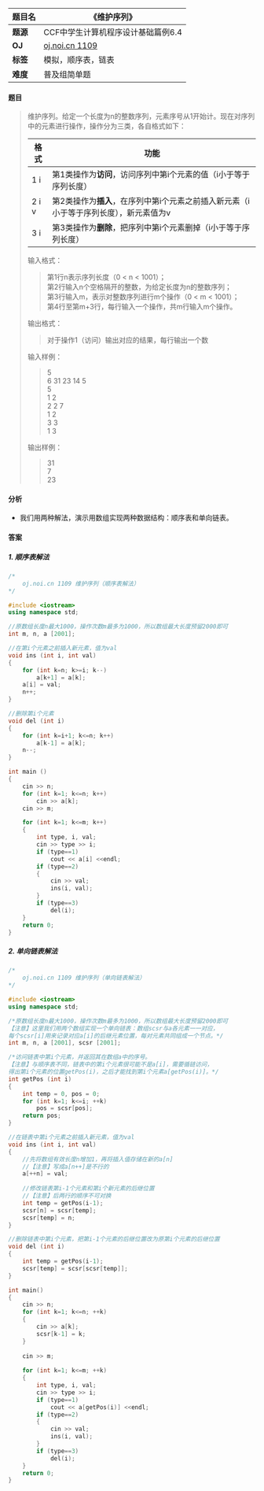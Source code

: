 |题目名|《维护序列》|  
|---|---|  
|**题源**|CCF中学生计算机程序设计基础篇例6.4|  
|**OJ**|[oj.noi.cn 1109](http://oj.noi.cn/oj/#main/show/1109)|  
|**标签**|模拟，顺序表，链表|  
|**难度**|普及组简单题|  

#### 题目  

> 维护序列。给定一个长度为n的整数序列，元素序号从1开始计。现在对序列中的元素进行操作，操作分为三类，各自格式如下：  
> 
> |格式|功能|  
> |---|---|  
> |1 i|第1类操作为**访问**，访问序列中第i个元素的值（i小于等于序列长度）|  
> |2 i v|第2类操作为**插入**，在序列中第i个元素之前插入新元素（i小于等于序列长度），新元素值为v|  
> |3 i|第3类操作为**删除**，把序列中第i个元素删掉（i小于等于序列长度）|  
> 
> 输入格式：  
>> 第1行n表示序列长度（0 < n < 1001）；  
>> 第2行输入n个空格隔开的整数，为给定长度为n的整数序列；  
>> 第3行输入m，表示对整数序列进行m个操作（0 < m < 1001）；  
>> 第4行至第m+3行，每行输入一个操作，共m行输入m个操作。  
>
> 输出格式：  
>> 对于操作1（访问）输出对应的结果，每行输出一个数  
>
> 输入样例：  
>> 5  
>> 6 31 23 14 5  
>> 5  
>> 1 2  
>> 2 2 7  
>> 1 2  
>> 3 3  
>> 1 3  
>
> 输出样例：  
>> 31  
>> 7  
>> 23  

#### 分析  
* 我们用两种解法，演示用数组实现两种数据结构：顺序表和单向链表。  
#### 答案  

##### 1. 顺序表解法  
```cpp  
/*	
	oj.noi.cn 1109 维护序列（顺序表解法）
*/

#include <iostream>
using namespace std;

//原数组长度n最大1000，操作次数m最多为1000，所以数组最大长度预留2000即可
int m, n, a [2001];			

//在第i个元素之前插入新元素，值为val
void ins (int i, int val)	 
{
	for (int k=n; k>=i; k--)
		a[k+1] = a[k];
	a[i] = val;
	n++;
}

//删除第i个元素
void del (int i) 
{
	for (int k=i+1; k<=n; k++)
		a[k-1] = a[k];
	n--;
}

int main ()
{
	cin >> n;
	for (int k=1; k<=n; k++)
		cin >> a[k];
	cin >> m;

	for (int k=1; k<=m; k++)
	{
		int type, i, val;
		cin >> type >> i;
		if (type==1)
			cout << a[i] <<endl;
		if (type==2)
		{
			cin >> val;
			ins(i, val);
		}
		if (type==3)
			del(i);
	} 
	return 0;
}
```

##### 2. 单向链表解法  

```cpp
/*
	oj.noi.cn 1109 维护序列（单向链表解法）
*/ 

#include <iostream>
using namespace std;

/*原数组长度n最大1000，操作次数m最多为1000，所以数组最大长度预留2000即可
【注意】这里我们用两个数组实现一个单向链表：数组scsr与a各元素一一对应，
每个scsr[i]用来记录对应a[i]的后继元素位置，每对元素共同组成一个节点。*/
int m, n, a [2001], scsr [2001];

/*访问链表中第i个元素，并返回其在数组a中的序号。
【注意】与顺序表不同，链表中的第i个元素很可能不是a[i]，需要循链访问，
得出第i个元素的位置getPos(i)，之后才能找到第i个元素a[getPos(i)]。*/
int getPos (int i)
{
	int temp = 0, pos = 0;
	for (int k=1; k<=i; ++k) 
		pos = scsr[pos];
	return pos;
}

//在链表中第i个元素之前插入新元素，值为val
void ins (int i, int val)
{
	//先将数组有效长度n增加1，再将插入值存储在新的a[n]
	//【注意】写成a[n++]是不行的 
	a[++n] = val;
	
	//修改链表第i-1个元素和第i个新元素的后继位置
	//【注意】后两行的顺序不可对换 
	int temp = getPos(i-1);
	scsr[n] = scsr[temp];
	scsr[temp] = n;
}

//删除链表中第i个元素，把第i-1个元素的后继位置改为原第i个元素的后继位置 
void del (int i)
{
	int temp = getPos(i-1);
	scsr[temp] = scsr[scsr[temp]];
}

int main()
{	
	cin >> n;
	for (int k=1; k<=n; ++k)
	{
		cin >> a[k];
		scsr[k-1] = k;
	}
	
	cin >> m;
	
	for (int k=1; k<=m; ++k)
	{
		int type, i, val;
		cin >> type >> i;
		if (type==1)
			cout << a[getPos(i)] <<endl;
		if (type==2)
		{
			cin >> val;
			ins(i, val);
		}
		if (type==3)
			del(i);
	}
	return 0;
}
```
